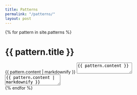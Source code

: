 ```yaml
---
title: Patterns
permalink: "/patterns/"
layout: post
---
```


{% for pattern in site.patterns %}
  <div class="pattern">
    <h1>{{ pattern.title }}</h1>
    {{ pattern.content | markdownify }}
    <textarea>{{ pattern.content }}</textarea>
    <textarea>{{ pattern.content | markdownify }}</textarea>
  </div>
{% endfor %}
